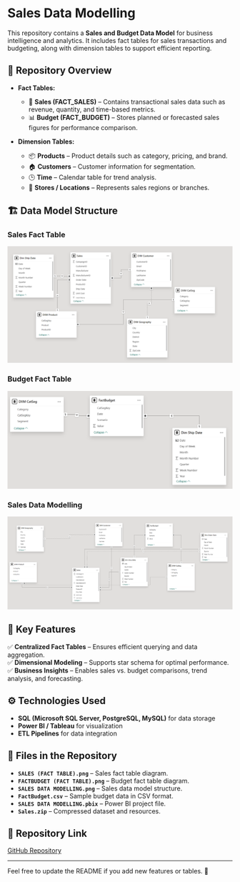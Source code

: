 # Sales Data Modelling

This repository contains a **Sales and Budget Data Model** for business intelligence and analytics. It includes fact tables for sales transactions and budgeting, along with dimension tables to support efficient reporting.

## 📌 Repository Overview

- **Fact Tables:**
  - 🛒 **Sales (FACT_SALES)** – Contains transactional sales data such as revenue, quantity, and time-based metrics.
  - 📊 **Budget (FACT_BUDGET)** – Stores planned or forecasted sales figures for performance comparison.

- **Dimension Tables:**
  - 📦 **Products** – Product details such as category, pricing, and brand.
  - 🏠 **Customers** – Customer information for segmentation.
  - 🕒 **Time** – Calendar table for trend analysis.
  - 🏬 **Stores / Locations** – Represents sales regions or branches.

## 🏗 Data Model Structure

### **Sales Fact Table**
![Sales Fact Table](https://raw.githubusercontent.com/muhammadhamzajabbar567/Sales-Data-Modelling/main/SALES%20(FACT%20TABLE).png)

### **Budget Fact Table**
![Budget Fact Table](https://raw.githubusercontent.com/muhammadhamzajabbar567/Sales-Data-Modelling/main/FACTBUDGET%20(FACT%20TABLE).png)

### **Sales Data Modelling**
![Sales Data Modelling](https://raw.githubusercontent.com/muhammadhamzajabbar567/Sales-Data-Modelling/main/SALES%20DATA%20MODEELLING.png)

## 🚀 Key Features
✅ **Centralized Fact Tables** – Ensures efficient querying and data aggregation.  
✅ **Dimensional Modeling** – Supports star schema for optimal performance.  
✅ **Business Insights** – Enables sales vs. budget comparisons, trend analysis, and forecasting.  

## ⚙️ Technologies Used
- **SQL (Microsoft SQL Server, PostgreSQL, MySQL)** for data storage  
- **Power BI / Tableau** for visualization  
- **ETL Pipelines** for data integration  

## 📂 Files in the Repository
- **`SALES (FACT TABLE).png`** – Sales fact table diagram.
- **`FACTBUDGET (FACT TABLE).png`** – Budget fact table diagram.
- **`SALES DATA MODELLING.png`** – Sales data model structure.
- **`FactBudget.csv`** – Sample budget data in CSV format.
- **`SALES DATA MODELLING.pbix`** – Power BI project file.
- **`Sales.zip`** – Compressed dataset and resources.

## 🔗 Repository Link
[GitHub Repository](https://github.com/muhammadhamzajabbar567/Sales-Data-Modelling)

---

Feel free to update the README if you add new features or tables. 🚀

